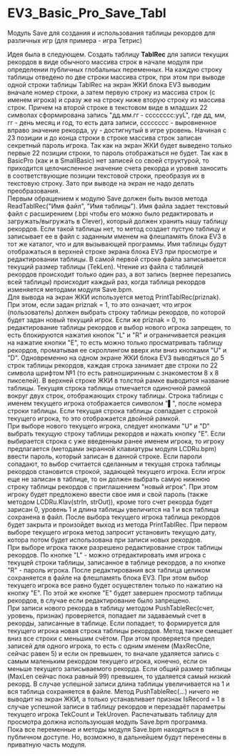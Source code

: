 # EV3_Basic_Pro_Save_Tabl
Модуль Save для создания и использования таблицы рекордов для различных игр (для примера - игра Тетрис)

Идея была в следующем. Создать таблицу __TablRec__ для записи текущих рекордов в виде обычного массива строк в начале модуля при определении публичных глобальных переменных. На каждую строку таблицы отведено по две строки массива строк, при этом при выводе одной строки таблицы TablRec на экран ЖКИ блока EV3 выводим вначале номер строки, а затем первую строку из массива строк (с именем игрока) и сразу же на строку ниже вторую строку из массива строк. Причем на второй строке в текстовом виде в младших 22 символах сформирована запись "дд.мм.гг - сссссссс:ууL", где дд, мм, гг - день месяц и год, то есть дата записи, сссссссс - выровненное вправо значение рекорда, уу - достигнутый в игре уровень. Начиная с 23 позиции и до конца строки в строке масcива строк записан секретный пароль игрока. Так как на экран ЖКИ будет выведено только первые 22 позиции строки, то пароль отображаться не будет. Так как в BasicPro (как и в SmallBasic) нет записей со своей структурой, то приходится целочисленное значение счета рекорда и уровня заносить в соответствующие позиции текстовой строки, преобразуя их в текстовую строку. Зато при выводе на экран не надо делать преобразования.   
  Первым обращением к модулю Save должен быть вызов метода ReadTablRec("Имя файл", "Имя таблицы"). Имя файла задает текстовый файл с расширением (.bpi чтобы его можно было редактировать и загружать/выгружать в Clever), который должен хранить нашу таблицу рекордов. Если такой таблицы нет, то метод создает пустую таблицу и записывает ее в файл с заданным именем на флешпамять блока EV3 в тот же каталог, что и для вызывающей программы. Имя таблицы будут отображаться в верхней строке экрана блока EV3 при просмотре и редактировании таблицы. В самой первой строке файла записывается текущий размер таблицы (TekLen). Чтение из файла с таблицей рекордов происходит только один раз, а вот запись (вернее перезапись всей таблицы) происходит каждый раз, когда таблица рекордов изменяется методами модуля Save.bpm.  
  Для вывода на экран ЖКИ используется метод PrintTablRec(priznak). При этом, если задан priznak = 1, то это означает, что игрок (пользователь) должен выбрать строку таблицы рекордов, по которой будет задан новый текущий игрок. Если же priznak = 0, то редактирование таблицы рекордов и выбор нового игрока запрещен, то есть блокируются нажатия кнопок "L" и "R" и ограничивается реакция на нажатие кнопки "E", то есть можно только просматривать таблицу рекордов, проматывая ее скроллингом вверх или вниз кнопками "U" и "D". Одновременно на одном экране ЖКИ блока EV3 выводяться до 5 строк таблицы рекордов, каждая строка занимает две строки по 22 символа шрифтом №1 (то есть равноширинным с знакоместом 8 х 8 пикселей). В верхней строке ЖКИ в толстой рамке выводится название таблицы. Текущяя строка таблицы отмечается одиночной рамкой вокруг двух строк, отображающих строку таблицы. Строка таблицы с именем текущего игрока отображается символом "▌", после номера строки таблицы. Если текущая строка таблицы совпадает с строкой текущего игрока, то это отображается двойной рамкой.  
  При выборе нового текущего игрока, следует кнопками "U" и "D" выбрать текущую строку таблицы рекордов и нажать кнопку "E". Если выбирается строка с уже введенным ранее именем игрока, то игроку предлагается (методами экранной клавиатуры модуля LCDRu.bpm) ввести пароль, который записан в данной строке. Если пароли сопадают, то выбор считается сделанным и текущая строка таблицы рекордов становится строкой, задающей текущего игрока. Если игрок еще не записан в таблице, то он должен выбрать самую нижнюю строку таблицы рекордов с приглашением "новый игрок". При этом игроку будет предложено ввести свое имя и свой пароль (также методом LCDRu.Klav(strIn, strOut)), кроме того счет рекорда будет зарисан 0, уровень 1 и длина таблицы увеличится на 1 и вся таблица сохранена в  файл. После выбора текущего игрока таблица рекордов будет закрыта и произойдет выход из метода PrintTablRec. При первом выборе текущего игрока метод запросит установить текущую дату, котора потом будет использована при записи новых рекордов.  
  При выборе игрока также разрешено редактирование строк таблицы рекордов. По кнопке "L" - можно отредактировать имя игрока с текущей строки таблицы, записанное в таблице рекордов, а по кнопке "R" - пароль игрока. После редактирования вся таблица целиком сохраняется в файле на флешпамять блока EV3. При этом выбор текущего игрока все равно будет осуществлен только по нажатию на кнопку "E". По этой же кнопке "E" будет завершен просмотр таблицы рекордов, в случае если редактирование было запрещено.   
  При записи нового рекорда в таблицу методом PushTableRec(счет, уровень, признак) проверяется, попадает ли задаваемый счет в рекорды, записанные в таблице. Если попадает, то формируется для текущего игрока новая строка таблицы рекордов. Метод также смещает вниз все строки с меньшим счётом.  При этом проверяется предел записей для одного игрока, то есть с одним именем (MaxRecOne, сейчас равен 5) и если он превышен, то вначале удаляется запись с самым маленьким рекордом текущего игрока, конечно, если он меньше текущего записываемого рекорда. Если общий размер таблицы (MaxLen сейчас пока равный 99)  превышен, то удаляется самый низкий рекорд. В случае успешной записи длина таблицы увеличивается на 1 и вся таблица сохраняется в файле. Метод PushTableRec(...) ничего не выводит на экран ЖКИ, а только устанавливает признак IsRecord = 1  в случае успешной записи в таблицу рекордов и перезадаёт параметры текущего игрока TekCount и TekUroven. Распечатывать таблицу для просмотра должна используюшая модуль Save.bpm программа.  
  Пока все переменные и методы модуля Save.bpm находяться в публичном доступе. Но, возможно, в дальнейшем будут перенесены в приватную часть модуля. 
